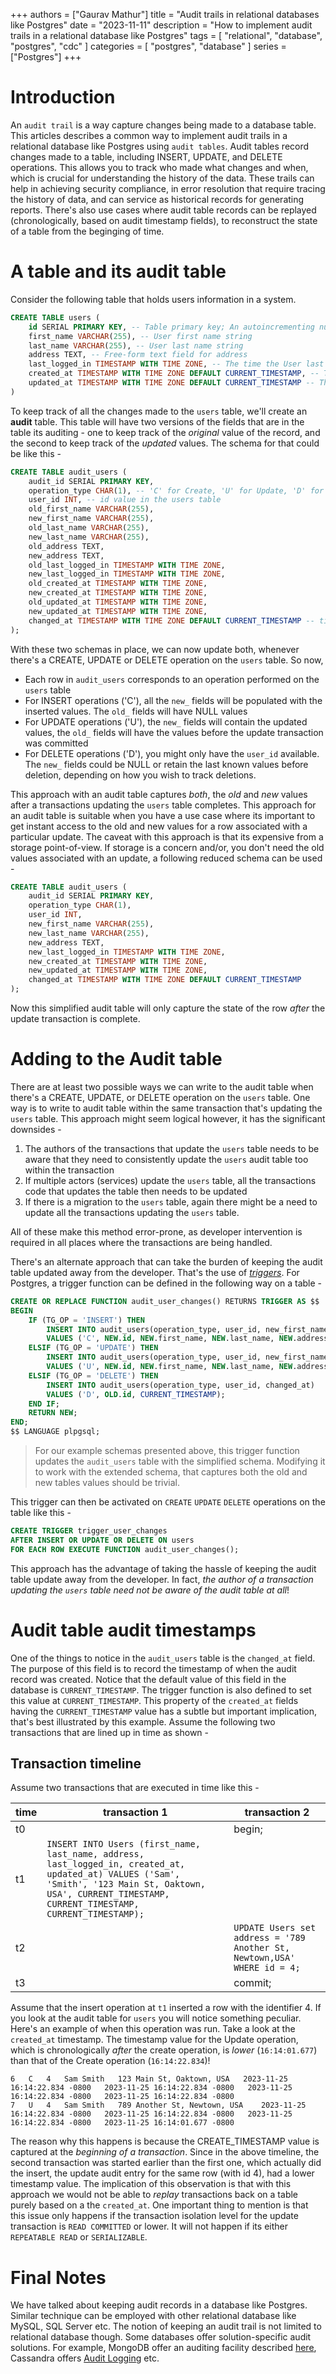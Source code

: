 
+++
authors = ["Gaurav Mathur"]
title = "Audit trails in relational databases like Postgres"
date = "2023-11-11"
description = "How to implement audit trails in a relational database like Postgres"
tags = [
    "relational",
    "database",
    "postgres",
    "cdc"
]
categories = [
    "postgres",
    "database"
]
series = ["Postgres"]
+++

# Introduction
An `audit trail` is a way capture changes being made to a database table. This articles
describes a common way to implement audit trails in a relational database like Postgres 
using `audit tables`.  Audit tables record changes made to a table, including INSERT, UPDATE,
and DELETE operations. This allows you to track who made what changes and when, which is
crucial for understanding the history of the data. These trails can help in achieving
security compliance, in error resolution that require tracing the history of data, and
can service as historical records for generating reports. There's also use cases where 
audit table records can be replayed (chronologically, based on audit timestamp fields),
to reconstruct the state of a table from the beginging of time.

# A table and its audit table

Consider the following table that holds users information in a system.

```sql
CREATE TABLE users (
    id SERIAL PRIMARY KEY, -- Table primary key; An autoincrementing number
    first_name VARCHAR(255), -- User first name string
    last_name VARCHAR(255), -- User last name string
    address TEXT, -- Free-form text field for address 
    last_logged_in TIMESTAMP WITH TIME ZONE, -- The time the User last logged into a system
    created_at TIMESTAMP WITH TIME ZONE DEFAULT CURRENT_TIMESTAMP, -- The timestamp this record was created
    updated_at TIMESTAMP WITH TIME ZONE DEFAULT CURRENT_TIMESTAMP -- The timestamp this record was last updated
)
```

To keep track of all the changes made to the `users` table, we'll create an __audit__ table.
This table will have two versions of the fields that are in the table its auditing - one
to keep track of the _original_ value of the record, and the second to keep track of the
_updated_ values. The schema for that could be like this - 

```sql
CREATE TABLE audit_users (
    audit_id SERIAL PRIMARY KEY,
    operation_type CHAR(1), -- 'C' for Create, 'U' for Update, 'D' for Delete
    user_id INT, -- id value in the users table
    old_first_name VARCHAR(255),
    new_first_name VARCHAR(255),
    old_last_name VARCHAR(255),
    new_last_name VARCHAR(255),
    old_address TEXT,
    new_address TEXT,
    old_last_logged_in TIMESTAMP WITH TIME ZONE,
    new_last_logged_in TIMESTAMP WITH TIME ZONE,
    old_created_at TIMESTAMP WITH TIME ZONE,
    new_created_at TIMESTAMP WITH TIME ZONE,
    old_updated_at TIMESTAMP WITH TIME ZONE,
    new_updated_at TIMESTAMP WITH TIME ZONE,
    changed_at TIMESTAMP WITH TIME ZONE DEFAULT CURRENT_TIMESTAMP -- timestamp this audit record was created
);
```

With these two schemas in place, we can now update both, whenever there's a CREATE, UPDATE
or DELETE operation on the `users` table. So now,

* Each row in `audit_users` corresponds to an operation performed on the `users` table
* For INSERT operations ('C'), all the `new_` fields will be populated with the inserted values. The 
`old_` fields will have NULL values
* For UPDATE operations ('U'), the `new_` fields will contain the updated values, the `old_` fields will
have the values before the update transaction was committed
* For DELETE operations ('D'), you might only have the `user_id` available. The `new_` fields could be
NULL or retain the last known values before deletion, depending on how you wish to track deletions.

This approach with an audit table captures _both_, the _old_ and _new_ values after a
transactions updating the `users` table completes. This approach for an audit table is
suitable when you have a use case where its important to get instant access to the old and
new values for a row associated with a particular update. The caveat with this approach is
that its expensive from a storage point-of-view. If storage is a concern and/or, you don't
need the old values associated with an update, a following reduced schema can be used -

```sql
CREATE TABLE audit_users (
    audit_id SERIAL PRIMARY KEY,
    operation_type CHAR(1),
    user_id INT,
    new_first_name VARCHAR(255),
    new_last_name VARCHAR(255),
    new_address TEXT,
    new_last_logged_in TIMESTAMP WITH TIME ZONE,
    new_created_at TIMESTAMP WITH TIME ZONE,
    new_updated_at TIMESTAMP WITH TIME ZONE,
    changed_at TIMESTAMP WITH TIME ZONE DEFAULT CURRENT_TIMESTAMP
);
```

Now this simplified audit table will only capture the state of the row _after_ the update
transaction is complete.

# Adding to the Audit table

There are at least two possible ways we can write to the audit table when there's a CREATE,
UPDATE, or DELETE operation on the `users` table. One way is to write to audit table within
the same transaction that's updating the `users` table. This approach might seem logical
however, it has the significant downsides - 
1. The authors of the transactions that update the `users` table needs to be aware that they
need to consistently update the `users` audit table too within the transaction
2. If multiple actors (services) update the `users` table, all the transactions code that
updates the table then needs to be updated
3. If there is a migration to the `users` table, again there might be a need to update all the
transactions updating the `users` table. 

All of these make this method error-prone, as developer intervention is required in all
places where the transactions are being handled.

There's an alternate approach that can take the burden of keeping the audit table updated away
from the developer. That's the use of [_triggers_](https://www.postgresql.org/docs/current/triggers.html). For Postgres, a trigger function can be defined in the following way on a table - 

```sql
CREATE OR REPLACE FUNCTION audit_user_changes() RETURNS TRIGGER AS $$
BEGIN
    IF (TG_OP = 'INSERT') THEN
        INSERT INTO audit_users(operation_type, user_id, new_first_name, new_last_name, new_address, new_last_logged_in, new_created_at, new_updated_at, changed_at)
        VALUES ('C', NEW.id, NEW.first_name, NEW.last_name, NEW.address, NEW.last_logged_in, NEW.created_at, NEW.updated_at, CURRENT_TIMESTAMP);
    ELSIF (TG_OP = 'UPDATE') THEN
        INSERT INTO audit_users(operation_type, user_id, new_first_name, new_last_name, new_address, new_last_logged_in, new_created_at, new_updated_at, changed_at)
        VALUES ('U', NEW.id, NEW.first_name, NEW.last_name, NEW.address, NEW.last_logged_in, NEW.created_at, NEW.updated_at, CURRENT_TIMESTAMP);
    ELSIF (TG_OP = 'DELETE') THEN
        INSERT INTO audit_users(operation_type, user_id, changed_at)
        VALUES ('D', OLD.id, CURRENT_TIMESTAMP);
    END IF;
    RETURN NEW;
END;
$$ LANGUAGE plpgsql;
```

>For our example schemas presented above, this trigger function updates the `audit_users`
table with the simplified schema. Modifying it to work with the extended schema, that
captures both the old and new tables values should be trivial.

This trigger can then be activated on `CREATE` `UPDATE` `DELETE` operations on the table like this - 

```sql
CREATE TRIGGER trigger_user_changes
AFTER INSERT OR UPDATE OR DELETE ON users
FOR EACH ROW EXECUTE FUNCTION audit_user_changes();
```

This approach has the advantage of taking the hassle of keeping the audit table update away
from the developer. In fact, _the author of a transaction updating the `users` table need not
be aware of the audit table at all_!

# Audit table audit timestamps

One of the things to notice in the `audit_users` table is the `changed_at` field. The purpose of this
field is to record the timestamp of when the audit record was created. Notice that the default value
of this field in the database is `CURRENT_TIMESTAMP`. The trigger function is also defined to set
this value at `CURRENT_TIMESTAMP`. This property of the `created_at` fields having the
`CURRENT_TIMESTAMP` value has a subtle but important implication, that's best illustrated by this
example. Assume the following two transactions that are lined up in time as shown -

## Transaction timeline

Assume two transactions that are executed in time like this - 

| time | transaction 1| transaction 2|
|------|----------|--------------|
| t0   |          |begin;
| t1   | `INSERT INTO Users (first_name, last_name, address, last_logged_in, created_at, updated_at) VALUES ('Sam', 'Smith', '123 Main St, Oaktown, USA', CURRENT_TIMESTAMP, CURRENT_TIMESTAMP, CURRENT_TIMESTAMP);` | |
| t2   |          | `UPDATE Users set address = '789 Another St, Newtown,USA' WHERE id = 4;` |
| t3   |          | commit;

Assume that the insert operation at `t1` inserted a row with the identifier 4. If you look at
the audit table for `users` you will notice something peculiar. Here's an example of when
this operation was run. Take a look at the `created_at` timestamp. The timestamp value for
the Update operation, which is chronologically _after_ the create operation, is _lower_ 
(`16:14:01.677`) than that of the Create operation (`16:14:22.834`)! 

```
6	C	4	Sam	Smith	123 Main St, Oaktown, USA	2023-11-25 16:14:22.834 -0800	2023-11-25 16:14:22.834 -0800	2023-11-25 16:14:22.834 -0800	2023-11-25 16:14:22.834 -0800
7	U	4	Sam	Smith	789 Another St, Newtown, USA	2023-11-25 16:14:22.834 -0800	2023-11-25 16:14:22.834 -0800	2023-11-25 16:14:22.834 -0800	2023-11-25 16:14:01.677 -0800
```

The reason why this happens is because the CREATE_TIMESTAMP value is captured at the 
_beginning of a transaction_. Since in the above timeline, the second transaction was 
started earlier than the first one, which actually did the insert, the update audit entry
for the same row (with id 4), had a lower timestamp value. The implication of this observation
is that with this approach we would not be able to _replay_ transactions back on a table
purely based on a the `created_at`. One important thing to mention is that this issue only happens if the transaction isolation level for the update transaction is 
`READ COMMITTED` or lower. It will not happen if its either `REPEATABLE READ` or
`SERIALIZABLE`.

# Final Notes

We have talked about keeping audit records in a database like Postgres. Similar technique
can be employed with other relational database like MySQL, SQL Server etc. The notion of
keeping an audit trail is not limited to relational database though. Some databases offer
solution-specific audit solutions. For example, MongoDB offer an auditing facility described
[here](https://www.mongodb.com/docs/manual/core/auditing/), Cassandra offers [Audit Logging](https://cassandra.apache.org/doc/4.0/cassandra/operating/audit_logging.html) etc.